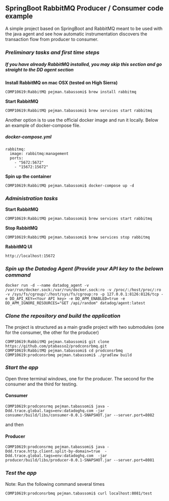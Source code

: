 ## SpringBoot RabbitMQ Producer / Consumer code example


A simple project based on SpringBoot and RabbitMQ meant to be used with the java agent and see how automatic instrumentation discovers the transaction flow from producer to consumer. 
 

### _Preliminary tasks and first time steps_

##### _If you have already RabbitMQ installed, you may skip this section and go straight to the DD agent section_

**Install RabbitMQ on mac OSX (tested on High Sierra)**

````
COMP10619:RabbitMQ pejman.tabassomi$ brew install rabbitmq
````

**Start RabbitMQ**

````
COMP10619:RabbitMQ pejman.tabassomi$ brew services start rabbitmq
````

Another option is to use the official docker image and run it locally.
Below an example of docker-compose file.   


##### _docker-compose.yml_
````
rabbitmq:
  image: rabbitmq:management
  ports:
    - "5672:5672"
    - "15672:15672"
````   

**Spin up the container**

````
COMP10619:RabbitMQ pejman.tabassomi$ docker-compose up -d
````

### _Administration tasks_

**Start RabbitMQ**

````
COMP10619:RabbitMQ pejman.tabassomi$ brew services start rabbitmq
````

**Stop RabbitMQ**

````
COMP10619:RabbitMQ pejman.tabassomi$ brew services stop rabbitmq
````

**RabbitMQ UI**

````
http://localhost:15672
````

### _Spin up the Datadog Agent (Provide your API key  to the  belown command_


````
docker run -d --name datadog_agent -v /var/run/docker.sock:/var/run/docker.sock:ro -v /proc/:/host/proc/:ro -v /sys/fs/cgroup/:/host/sys/fs/cgroup:ro -p 127.0.0.1:8126:8126/tcp -e DD_API_KEY=<Your API key> -e DD_APM_ENABLED=true -e DD_APM_IGNORE_RESOURCES="GET /api/random" datadog/agent:latest
````

### _Clone the repository and build the application_

The project is structured as a main gradle project with two submodules (one for the consumer, the other for the producer)

````
COMP10619:RabbitMQ pejman.tabassomi$ git clone https://github.com/ptabasso2/prodconsrbmq.git
COMP10619:RabbitMQ pejman.tabassomi$ cd prodconsrbmq
COMP10619:prodconsrbmq pejman.tabassomi$ ./gradlew build
````


### _Start the app_

Open three terminal windows, one for the producer. The second for the consumer and the third for testing.

#### Consumer

````
COMP10619:prodconsrmq pejman.tabassomi$ java -Ddd.trace.global.tags=env:datadoghq.com -jar consumer/build/libs/consumer-0.0.1-SNAPSHOT.jar --server.port=8082
````
and then 

#### Producer

````
COMP10619:prodconsrmq pejman.tabassomi$ java -Ddd.trace.http.client.split-by-domain=true  -Ddd.trace.global.tags=env:datadoghq.com  -jar producer/build/libs/producer-0.0.1-SNAPSHOT.jar --server.port=8081
````

### _Test the app_

Note: Run the following command several times

````
COMP10619:prodconsrbmq pejman.tabassomi$ curl localhost:8081/test
````
